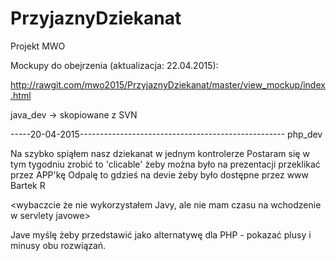 ﻿# PrzyjaznyDziekanat
Projekt MWO

Mockupy do obejrzenia (aktualizacja: 22.04.2015):

http://rawgit.com/mwo2015/PrzyjaznyDziekanat/master/view_mockup/index.html

java_dev -> skopiowane z SVN


-----20-04-2015---------------------------------------------------
php_dev

Na szybko spiąłem nasz dziekanat w jednym kontrolerze
Postaram się w tym tygodniu zrobić to 'clicable' żeby można było na prezentacji przeklikać przez APP'kę
Odpalę to gdzieś na devie żeby było dostępne przez www
Bartek R

<wybaczcie że nie wykorzystałem Javy, ale nie mam czasu na wchodzenie w servlety javowe>

 Jave myślę żeby przedstawić jako alternatywę dla PHP - pokazać plusy i minusy obu rozwiązań.
